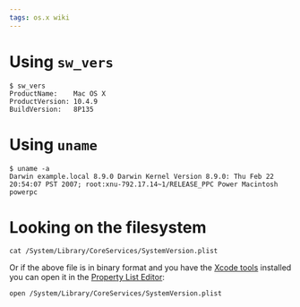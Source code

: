```yaml
---
tags: os.x wiki
---
```


# Using `sw_vers`

    $ sw_vers
    ProductName:    Mac OS X
    ProductVersion: 10.4.9
    BuildVersion:   8P135

# Using `uname`

    $ uname -a
    Darwin example.local 8.9.0 Darwin Kernel Version 8.9.0: Thu Feb 22 20:54:07 PST 2007; root:xnu-792.17.14~1/RELEASE_PPC Power Macintosh powerpc

# Looking on the filesystem

    cat /System/Library/CoreServices/SystemVersion.plist

Or if the above file is in binary format and you have the [Xcode tools](/wiki/Xcode_tools) installed you can open it in the [Property List Editor](/wiki/Property_List_Editor):

    open /System/Library/CoreServices/SystemVersion.plist
